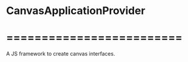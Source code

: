 # CanvasApplicationProvider
# =========================

A JS framework to create canvas interfaces.

